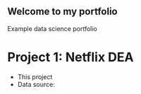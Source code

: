 ## Welcome to my portfolio
Example data science portfolio

# Project 1: Netflix DEA
* This project 
* Data source: 
